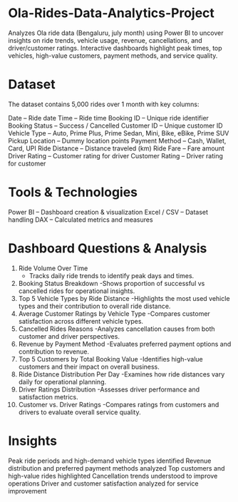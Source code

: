 # Ola-Rides-Data-Analytics-Project
Analyzes Ola ride data (Bengaluru, july month) using Power BI to uncover insights on ride trends, vehicle usage, revenue, cancellations, and driver/customer ratings. Interactive dashboards highlight peak times, top vehicles, high-value customers, payment methods, and service quality.

# Dataset
The dataset contains 5,000 rides over 1 month with key columns:

Date – Ride date
Time – Ride time
Booking ID – Unique ride identifier
Booking Status – Success / Cancelled
Customer ID – Unique customer ID
Vehicle Type – Auto, Prime Plus, Prime Sedan, Mini, Bike, eBike, Prime SUV
Pickup Location – Dummy location points
Payment Method – Cash, Wallet, Card, UPI
Ride Distance – Distance traveled (km)
Ride Fare – Fare amount
Driver Rating – Customer rating for driver
Customer Rating – Driver rating for customer

# Tools & Technologies

Power BI – Dashboard creation & visualization
Excel / CSV – Dataset handling
DAX – Calculated metrics and measures

# Dashboard Questions & Analysis

1. Ride Volume Over Time
   - Tracks daily ride trends to identify peak days and times.
2. Booking Status Breakdown
   -Shows proportion of successful vs cancelled rides for operational insights.
3. Top 5 Vehicle Types by Ride Distance
   -Highlights the most used vehicle types and their contribution to overall ride distance.
4. Average Customer Ratings by Vehicle Type
   -Compares customer satisfaction across different vehicle types.
5. Cancelled Rides Reasons
   -Analyzes cancellation causes from both customer and driver perspectives.
6. Revenue by Payment Method
   -Evaluates preferred payment options and contribution to revenue.
7. Top 5 Customers by Total Booking Value
   -Identifies high-value customers and their impact on overall business.
8. Ride Distance Distribution Per Day
   -Examines how ride distances vary daily for operational planning.
9. Driver Ratings Distribution
   -Assesses driver performance and satisfaction metrics.
10. Customer vs. Driver Ratings
   -Compares ratings from customers and drivers to evaluate overall service quality.

# Insights

Peak ride periods and high-demand vehicle types identified
Revenue distribution and preferred payment methods analyzed
Top customers and high-value rides highlighted
Cancellation trends understood to improve operations
Driver and customer satisfaction analyzed for service improvement

